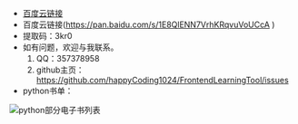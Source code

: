 - [百度云链接](https://pan.baidu.com/s/1E8QlENN7VrhKRqvuVoUCcA )
- 百度云链接(https://pan.baidu.com/s/1E8QlENN7VrhKRqvuVoUCcA )
- 提取码：3kr0
- 如有问题，欢迎与我联系。
  1. QQ：357378958
  2. github主页：https://github.com/happyCoding1024/FrontendLearningTool/issues
 - python书单：
  
  ![python部分电子书列表](https://happycoding1024.github.io/FrontendLearningTool/img/电子书列表/python.png)